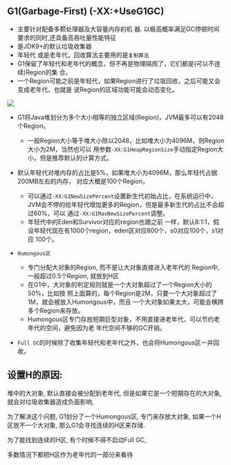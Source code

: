 ## G1(Garbage-First) (-XX:+UseG1GC)

- 主要针对配备多颗处理器及大容量内存的机 器. 以极高概率满足GC停顿时间要求的同时,还具备高吞吐量性能特征
- 是JDK9+的默认垃圾收集器
- 年轻代 或是老年代，回收算法主要用的是`复制算法`
- G1保留了年轻代和老年代的概念，但不再是物理隔阂了，它们都是(可以不连续)Region的集 合。
- 一个Region可能之前是年轻代，如果Region进行了垃圾回收，之后可能又会变成老年代，也就是 说Region的区域功能可能会动态变化。

![](https://youpaiyun.zongqilive.cn/image/20200609155614.png)

- G1将Java堆划分为多个大小相等的独立区域(Region)，JVM最多可以有2048个Region。 
  - 一般Region大小等于堆大小除以2048，比如堆大小为4096M，则Region大小为2M，当然也可以 用参数`-XX:G1HeapRegionSize`手动指定Region大小，但是推荐默认的计算方式。

- 默认年轻代对堆内存的占比是5%，如果堆大小为4096M，那么年轻代占据200MB左右的内存， 对应大概是100个Region，
  - 可以通过`-XX:G1NewSizePercent`设置新生代初始占比，在系统运行中，JVM会不停的给年轻代增加更多的Region，但是最多新生代的占比不会超过60%，可以 通过`-XX:G1MaxNewSizePercent`调整。
  - 年轻代中的Eden和Survivor对应的region也跟之前 一样，默认8:1:1，假设年轻代现在有1000个region，eden区对应800个，s0对应100个，s1对应 100个。

- `Humongous区`
  - 专门分配大对象的Region, 而不是让大对象直接进入老年代的 Region中, 一般超过0.5个Region, 就放到H区
  - 在G1中，大对象的判定规则就是一个大对象超过了一个Region大小的50%，比如按 照上面算的，每个Region是2M，只要一个大对象超过了1M，就会被放入Humongous中，而且 一个大对象如果太大，可能会横跨多个Region来存放。
  - Humongous区专门存放短期巨型对象，不用直接进老年代，可以节约老年代的空间，避免因为老 年代空间不够的GC开销。
- `Full GC`的时候除了收集年轻代和老年代之外，也会将Humongous区一并回收。



## 设置H的原因:

堆中的大对象, 默认直接会被分配到老年代, 但是如果它是一个短期存在的大对象, 就会对垃圾收集器造成负面影响,

为了解决这个问题, G1划分了一个Humongous区, 专门来存放大对象, 如果一个H区放不一个大对象, 那么G1会寻找连续的H区来存储.

为了能找到连续的H区, 有个时候不得不启动Full GC,

多数情况下都把H区作为老年代的一部分来看待















































